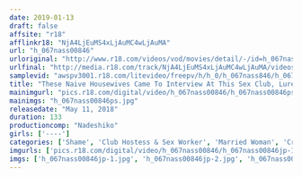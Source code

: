 ```yaml
---
date: 2019-01-13
draft: false
affsite: "r18"
afflinkr18: "NjA4LjEuMS4xLjAuMC4wLjAuMA"
url: "h_067nass00846"
urloriginal: "http://www.r18.com/videos/vod/movies/detail/-/id=h_067nass00846"
urlfinal: "http://media.r18.com/track/NjA4LjEuMS4xLjAuMC4wLjAuMA/videos/vod/movies/detail/-/id=h_067nass00846"
samplevid: "awspv3001.r18.com/litevideo/freepv/h/h_0/h_067nass846/h_067nass846_dmb_w.mp4"
title: "These Naive Housewives Came To Interview At This Sex Club, Lured By The Bait Of A High Paying Job, And Because Of Their Immoral Guilt And Shame, They Started To Feel Sexier Than Usual, And Once Their Horny Lust Switch Got Flipped, They Could No Longer Refuse Creampie Sex With Another Man"
mainimgurl: "pics.r18.com/digital/video/h_067nass00846/h_067nass00846ps.jpg"
mainimgs: "h_067nass00846ps.jpg"
releasedate: "May 11, 2018"
duration: 133
productioncomp: "Nadeshiko"
girls: ['----']
categories: ['Shame', 'Club Hostess & Sex Worker', 'Married Woman', 'Creampie']
imgurls: ['pics.r18.com/digital/video/h_067nass00846/h_067nass00846jp-1.jpg', 'pics.r18.com/digital/video/h_067nass00846/h_067nass00846jp-2.jpg', 'pics.r18.com/digital/video/h_067nass00846/h_067nass00846jp-3.jpg', 'pics.r18.com/digital/video/h_067nass00846/h_067nass00846jp-4.jpg', 'pics.r18.com/digital/video/h_067nass00846/h_067nass00846jp-5.jpg', 'pics.r18.com/digital/video/h_067nass00846/h_067nass00846jp-6.jpg', 'pics.r18.com/digital/video/h_067nass00846/h_067nass00846jp-7.jpg', 'pics.r18.com/digital/video/h_067nass00846/h_067nass00846jp-8.jpg', 'pics.r18.com/digital/video/h_067nass00846/h_067nass00846jp-9.jpg', 'pics.r18.com/digital/video/h_067nass00846/h_067nass00846jp-10.jpg', 'pics.r18.com/digital/video/h_067nass00846/h_067nass00846jp-11.jpg', 'pics.r18.com/digital/video/h_067nass00846/h_067nass00846jp-12.jpg', 'pics.r18.com/digital/video/h_067nass00846/h_067nass00846jp-13.jpg', 'pics.r18.com/digital/video/h_067nass00846/h_067nass00846jp-14.jpg', 'pics.r18.com/digital/video/h_067nass00846/h_067nass00846jp-15.jpg', 'pics.r18.com/digital/video/h_067nass00846/h_067nass00846jp-16.jpg', 'pics.r18.com/digital/video/h_067nass00846/h_067nass00846jp-17.jpg', 'pics.r18.com/digital/video/h_067nass00846/h_067nass00846jp-18.jpg', 'pics.r18.com/digital/video/h_067nass00846/h_067nass00846jp-19.jpg', 'pics.r18.com/digital/video/h_067nass00846/h_067nass00846jp-20.jpg']
imgs: ['h_067nass00846jp-1.jpg', 'h_067nass00846jp-2.jpg', 'h_067nass00846jp-3.jpg', 'h_067nass00846jp-4.jpg', 'h_067nass00846jp-5.jpg', 'h_067nass00846jp-6.jpg', 'h_067nass00846jp-7.jpg', 'h_067nass00846jp-8.jpg', 'h_067nass00846jp-9.jpg', 'h_067nass00846jp-10.jpg', 'h_067nass00846jp-11.jpg', 'h_067nass00846jp-12.jpg', 'h_067nass00846jp-13.jpg', 'h_067nass00846jp-14.jpg', 'h_067nass00846jp-15.jpg', 'h_067nass00846jp-16.jpg', 'h_067nass00846jp-17.jpg', 'h_067nass00846jp-18.jpg', 'h_067nass00846jp-19.jpg', 'h_067nass00846jp-20.jpg']
---
```

